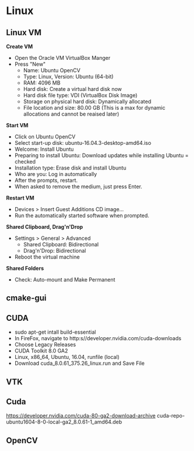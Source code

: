 # Linux

## Linux VM


**Create VM**
* Open the Oracle VM VirtualBox Manger
* Press "New"
  * Name: Ubuntu OpenCV
  * Type: Linux, Version: Ubuntu (64-bit)
  * RAM: 4096 MB
  * Hard disk: Create a virtual hard disk now
  * Hard disk file type: VDI (VirtualBox Disk Image)
  * Storage on physical hard disk: Dynamically allocated
  * File location and size: 80.00 GB (This is a max for dynamic allocations and cannot be reaised later)

**Start VM**
* Click on Ubuntu OpenCV
* Select start-up disk: ubuntu-16.04.3-desktop-amd64.iso
* Welcome: Install Ubuntu
* Preparing to install Ubuntu: Download updates while installing Ubuntu = checked
* Installation type: Erase disk and install Ubuntu
* Who are you: Log in automatically
* After the prompts, restart.
* When asked to remove the medium, just press Enter.

**Restart VM**
* Devices > Insert Guest Additions CD image...
* Run the automatically started software when prompted.

**Shared Clipboard, Drag'n'Drop**
* Settings > General > Advanced
  * Shared Clipboard: Bidirectional
  * Drag'n'Drop: Bidirectional
* Reboot the virtual machine


**Shared Folders**
* Check: Auto-mount and Make Permanent

## cmake-gui

## CUDA
* sudo apt-get intall build-essential
* In FireFox, navigate to http:s//developer.nvidia.com/cuda-downloads
* Choose Legacy Releases
* CUDA Toolkit 8.0 GA2
* Linux, x86_64, Ubuntu, 16.04, runfile (local)
* Download cuda_8.0.61_375.26_linux.run and Save File

## VTK

## Cuda
https://developer.nvidia.com/cuda-80-ga2-download-archive
cuda-repo-ubuntu1604-8-0-local-ga2_8.0.61-1_amd64.deb


## OpenCV

